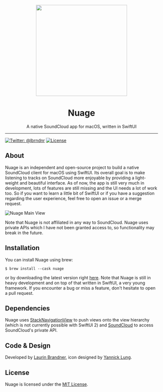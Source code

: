 <p align="center">
<img height="300" width="300" src="https://raw.githubusercontent.com/lbrndnr/nuage-macos/master/Nuage/Assets.xcassets/AppIcon.appiconset/AppIcon512@2x.png" />
</p>

<h1 align="center">Nuage</h1>
<p align="center">A native SoundCloud app for macOS, written in SwiftUI</p>

---

[![Twitter: @lbrndnr](https://img.shields.io/badge/contact-@lbrndnr-blue.svg?style=flat)](https://twitter.com/lbrndnr)
[![License](http://img.shields.io/badge/license-MIT-green.svg?style=flat)](https://github.com/lbrndnr/nuage-macos/blob/master/LICENSE)

## About
Nuage is an independent and open-source project to build a native SoundCloud client for macOS using SwiftUI. Its overall goal is to make listening to tracks on SoundCloud more enjoyable by providing a light-weight and beautiful interface. As of now, the app is still very much in development, lots of features are still missing and the UI needs a lot of work too. So if you want to learn a little bit of SwiftUI or if you have a suggestion regarding the user experience, feel free to open an issue or a merge request.

<img alt="Nuage Main View" src="https://github.com/lbrndnr/nuage-macos/assets/762049/919de8d7-8f29-4176-a701-33a52c21f74d">

Note that Nuage is not affiliated in any way to SoundCloud. Nuage uses private APIs which I have not been granted access to, so functionality may break in the future.

## Installation

You can install Nuage using brew:
```console
$ brew install --cask nuage
```
or by downloading the latest version right [here](https://github.com/lbrndnr/nuage-macos/releases). Note that Nuage is still in heavy development and on top of that written in SwiftUI, a very young framework. If you encounter a bug or miss a feature, don't hesitate to open a pull request.

## Dependencies

Nuage uses [StackNavigationView](https://github.com/lbrndnr/StackNavigationView) to push views onto the view hierarchy (which is not currently possible with SwiftUI 2) and [SoundCloud](https://github.com/lbrndnr/soundcloud) to access SoundCloud's private API.

## Code & Design
Developed by [Laurin Brandner](https://twitter.com/lbrndnr), icon designed by [Yannick Lung](https://twitter.com/yannicklu).

## License
Nuage is licensed under the [MIT License](http://opensource.org/licenses/mit-license.php).
